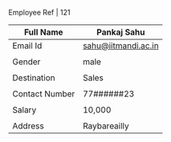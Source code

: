 

Employee Ref	|			121




|   Full Name   | Pankaj Sahu       |
|---------------|-------------------|  
|    Email Id   |sahu@iitmandi.ac.in|
|               |                   |
|    Gender     |male               |
|               |                   |
|  Destination  |Sales              |
|               |                   |
|Contact Number |77######23         |
|               |                   |
|  Salary       |10,000             |
|               |                   |
| Address       |Raybareailly       |